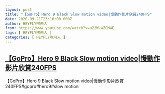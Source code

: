 ```yaml
---
layout: post
title: "【GoPro】Hero 9 Black Slow motion video|慢動作影片欣賞240FPS"
date: 2020-09-21T23:16:00.000Z
author: HEYFLY嘿飛人
from: https://www.youtube.com/watch?v=u22W-wZCM4E
tags: [ HEYFLY嘿飛人 ]
categories: [ HEYFLY嘿飛人 ]
---
```

<!--1600730160000-->
[【GoPro】Hero 9 Black Slow motion video|慢動作影片欣賞240FPS](https://www.youtube.com/watch?v=u22W-wZCM4E)
------

<div>
【GoPro】Hero 9 Black Slow motion video|慢動作影片欣賞240FPS#gopro#hero9#slow motion
</div>
